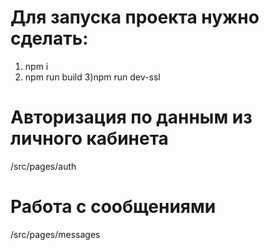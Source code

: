 # Для запуска проекта нужно сделать:
1) npm i
2) npm run build
3)npm run dev-ssl

# Авторизация по данным из личного кабинета
/src/pages/auth

# Работа с сообщениями
/src/pages/messages

